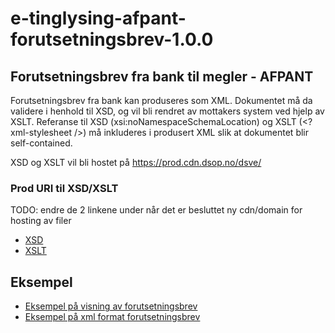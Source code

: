 # e-tinglysing-afpant-forutsetningsbrev-1.0.0
## Forutsetningsbrev fra bank til megler - AFPANT
Forutsetningsbrev fra bank kan produseres som XML. Dokumentet må da validere i henhold til XSD, og vil bli rendret av mottakers system ved hjelp av XSLT.
Referanse til XSD (xsi:noNamespaceSchemaLocation) og XSLT (<?xml-stylesheet />) må inkluderes i produsert XML slik at dokumentet blir self-contained.

XSD og XSLT vil bli hostet på https://prod.cdn.dsop.no/dsve/

### Prod URI til XSD/XSLT
TODO: endre de 2 linkene under når det er besluttet ny cdn/domain for hosting av filer
- [XSD](https://prod.cdn.dsop.no/dsve/v/2.0.0/xsd/afpant-forutsetningsbrev.xsd)
- [XSLT](https://prod.cdn.dsop.no/dsve/v/2.0.0/xslt/afpant-forutsetningsbrev.xslt)

## Eksempel
- [Eksempel på visning av forutsetningsbrev](https://bitsnorge.github.io/e-tinglysing-afpant/spesifikasjoner/afpant/afpant-kj%C3%B8perspantedokument/afpant-forutsetningsbrev/afpant-forutsetningsbrev-eksempel.xml)
- [Eksempel på xml format forutsetningsbrev](./afpant-forutsetningsbrev-eksempel.xml)


